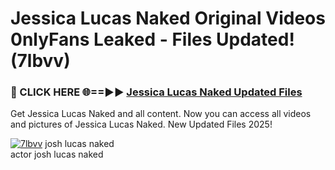 # Jessica Lucas Naked Original Videos 0nlyFans Leaked - Files Updated! (7lbvv)

<h3>🔴 CLICK HERE 🌐==►► <a href="https://tinyurl.com/yckcrads" rel="nofollow">Jessica Lucas Naked Updated Files</a></h3>

Get Jessica Lucas Naked and all content. Now you can access all videos and pictures of Jessica Lucas Naked. New Updated Files 2025!

[![7lbvv](https://i.imgur.com/hpKpOFt.gif)](https://tinyurl.com/yckcrads)
josh lucas naked<br>
actor josh lucas naked